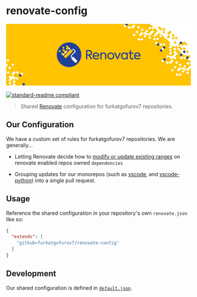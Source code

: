 # renovate-config
![Renovate banner](./renovate-banner.jpg)

[![standard-readme compliant](https://img.shields.io/badge/readme%20style-standard-green.svg)](https://github.com/RichardLitt/standard-readme)

> Shared [Renovate](https://renovatebot.com/) configuration for furkatgofurov7 repositories.

## Our Configuration

We have a custom set of rules for furkatgofurov7 repositories. We are generally...

* Letting Renovate decide how to [modify or update existing ranges](https://renovatebot.com/docs/configuration-options/#rangestrategy) on renovate enabled repos owned `dependencies`

* Grouping updates for our monorepos (such as [vscode](https://github.com/furkatgofurov7/vscode), and [vscode-python](https://github.com/furkatgofurov7/vscode-python)) into a single pull request.


## Usage

Reference the shared configuration in your repository's own `renovate.json` like so:

```json
{
  "extends": [
    "github>furkatgofurov7/renovate-config"
  ]
}
```

## Development

Our shared configuration is defined in [`default.json`](default.json).
